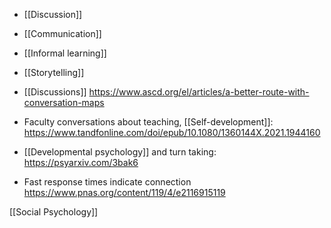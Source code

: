 - [[Discussion]]
- [[Communication]]

- [[Informal learning]]

- [[Storytelling]]

- [[Discussions]] https://www.ascd.org/el/articles/a-better-route-with-conversation-maps

- Faculty conversations about teaching, [[Self-development]]: https://www.tandfonline.com/doi/epub/10.1080/1360144X.2021.1944160

- [[Developmental psychology]] and turn taking: https://psyarxiv.com/3bak6

- Fast response times indicate connection https://www.pnas.org/content/119/4/e2116915119

[[Social Psychology]]
